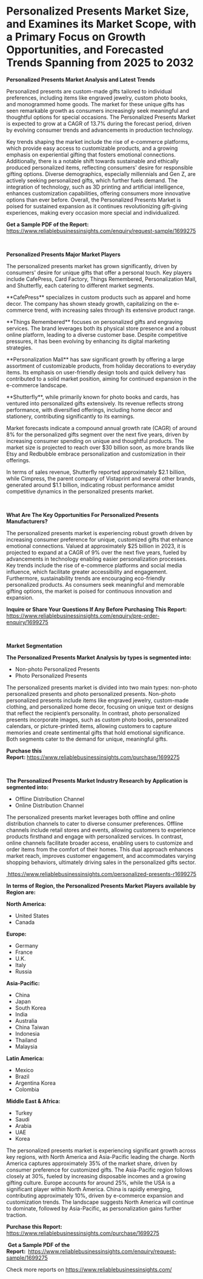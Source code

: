 <p><h1>Personalized Presents Market Size, and Examines its Market Scope, with a Primary Focus on Growth Opportunities, and Forecasted Trends Spanning from 2025 to 2032</h1></p><p><strong>Personalized Presents Market Analysis and Latest Trends</strong></p>
<p><p>Personalized presents are custom-made gifts tailored to individual preferences, including items like engraved jewelry, custom photo books, and monogrammed home goods. The market for these unique gifts has seen remarkable growth as consumers increasingly seek meaningful and thoughtful options for special occasions. The Personalized Presents Market is expected to grow at a CAGR of 13.7% during the forecast period, driven by evolving consumer trends and advancements in production technology.</p><p>Key trends shaping the market include the rise of e-commerce platforms, which provide easy access to customizable products, and a growing emphasis on experiential gifting that fosters emotional connections. Additionally, there is a notable shift towards sustainable and ethically produced personalized items, reflecting consumers' desire for responsible gifting options. Diverse demographics, especially millennials and Gen Z, are actively seeking personalized gifts, which further fuels demand. The integration of technology, such as 3D printing and artificial intelligence, enhances customization capabilities, offering consumers more innovative options than ever before. Overall, the Personalized Presents Market is poised for sustained expansion as it continues revolutionizing gift-giving experiences, making every occasion more special and individualized.</p></p>
<p><strong>Get a Sample PDF of the Report:&nbsp;</strong> <a href="https://www.reliablebusinessinsights.com/enquiry/request-sample/1699275?utm_campaign=1121&utm_medium=2&utm_source=Github&utm_content=ia&utm_term=05022025&utm_id=personalized-presents">https://www.reliablebusinessinsights.com/enquiry/request-sample/1699275</a></p>
<p>&nbsp;</p>
<p><strong>Personalized Presents Major Market Players</strong></p>
<p><p>The personalized presents market has grown significantly, driven by consumers' desire for unique gifts that offer a personal touch. Key players include CafePress, Card Factory, Things Remembered, Personalization Mall, and Shutterfly, each catering to different market segments.</p><p>**CafePress** specializes in custom products such as apparel and home decor. The company has shown steady growth, capitalizing on the e-commerce trend, with increasing sales through its extensive product range.</p><p>**Things Remembered** focuses on personalized gifts and engraving services. The brand leverages both its physical store presence and a robust online platform, leading to a diverse customer base. Despite competitive pressures, it has been evolving by enhancing its digital marketing strategies.</p><p>**Personalization Mall** has saw significant growth by offering a large assortment of customizable products, from holiday decorations to everyday items. Its emphasis on user-friendly design tools and quick delivery has contributed to a solid market position, aiming for continued expansion in the e-commerce landscape.</p><p>**Shutterfly**, while primarily known for photo books and cards, has ventured into personalized gifts extensively. Its revenue reflects strong performance, with diversified offerings, including home decor and stationery, contributing significantly to its earnings.</p><p>Market forecasts indicate a compound annual growth rate (CAGR) of around 8% for the personalized gifts segment over the next five years, driven by increasing consumer spending on unique and thoughtful products. The market size is projected to reach over $30 billion soon, as more brands like Etsy and Redbubble embrace personalization and customization in their offerings.</p><p>In terms of sales revenue, Shutterfly reported approximately $2.1 billion, while Cimpress, the parent company of Vistaprint and several other brands, generated around $1.1 billion, indicating robust performance amidst competitive dynamics in the personalized presents market.</p></p>
<p>&nbsp;</p>
<p><strong>What Are The Key Opportunities For Personalized Presents Manufacturers?</strong></p>
<p><p>The personalized presents market is experiencing robust growth driven by increasing consumer preference for unique, customized gifts that enhance emotional connections. Valued at approximately $25 billion in 2023, it is projected to expand at a CAGR of 9% over the next five years, fueled by advancements in technology enabling easier personalization processes. Key trends include the rise of e-commerce platforms and social media influence, which facilitate greater accessibility and engagement. Furthermore, sustainability trends are encouraging eco-friendly personalized products. As consumers seek meaningful and memorable gifting options, the market is poised for continuous innovation and expansion.</p></p>
<p><strong>Inquire or Share Your Questions If Any Before Purchasing This Report:</strong> <a href="https://www.reliablebusinessinsights.com/enquiry/pre-order-enquiry/1699275?utm_campaign=1121&utm_medium=2&utm_source=Github&utm_content=ia&utm_term=05022025&utm_id=personalized-presents">https://www.reliablebusinessinsights.com/enquiry/pre-order-enquiry/1699275</a></p>
<p>&nbsp;</p>
<p><strong>Market Segmentation</strong></p>
<p><strong>The Personalized Presents Market Analysis by types is segmented into:</strong></p>
<p><ul><li>Non-photo Personalized Presents</li><li>Photo Personalized Presents</li></ul></p>
<p><p>The personalized presents market is divided into two main types: non-photo personalized presents and photo personalized presents. Non-photo personalized presents include items like engraved jewelry, custom-made clothing, and personalized home decor, focusing on unique text or designs that reflect the recipient’s personality. In contrast, photo personalized presents incorporate images, such as custom photo books, personalized calendars, or picture-printed items, allowing customers to capture memories and create sentimental gifts that hold emotional significance. Both segments cater to the demand for unique, meaningful gifts.</p></p>
<p><strong>Purchase this Report:&nbsp;</strong><a href="https://www.reliablebusinessinsights.com/purchase/1699275?utm_campaign=1121&utm_medium=2&utm_source=Github&utm_content=ia&utm_term=05022025&utm_id=personalized-presents">https://www.reliablebusinessinsights.com/purchase/1699275</a></p>
<p>&nbsp;</p>
<p><strong>The Personalized Presents Market Industry Research by Application is segmented into:</strong></p>
<p><ul><li>Offline Distribution Channel</li><li>Online Distribution Channel</li></ul></p>
<p><p>The personalized presents market leverages both offline and online distribution channels to cater to diverse consumer preferences. Offline channels include retail stores and events, allowing customers to experience products firsthand and engage with personalized services. In contrast, online channels facilitate broader access, enabling users to customize and order items from the comfort of their homes. This dual approach enhances market reach, improves customer engagement, and accommodates varying shopping behaviors, ultimately driving sales in the personalized gifts sector.</p></p>
<p><a href="https://www.reliablebusinessinsights.com/personalized-presents-r1699275?utm_campaign=1121&utm_medium=2&utm_source=Github&utm_content=ia&utm_term=05022025&utm_id=personalized-presents">&nbsp;https://www.reliablebusinessinsights.com/personalized-presents-r1699275</a></p>
<p><strong>In terms of Region, the Personalized Presents Market Players available by Region are:</strong></p>
<p>
    <p> <strong> North America: </strong>
        <ul>
            <li>United States</li>
            <li>Canada</li>
        </ul>
        </p> 
    <p> <strong> Europe: </strong>
        <ul>
            <li>Germany</li>
            <li>France</li>
            <li>U.K.</li>
            <li>Italy</li>
            <li>Russia</li>
        </ul>
        </p> 
    <p> <strong> Asia-Pacific: </strong>
        <ul>
            <li>China</li>
            <li>Japan</li>
            <li>South Korea</li>
            <li>India</li>
            <li>Australia</li>
            <li>China Taiwan</li>
            <li>Indonesia</li>
            <li>Thailand</li>
            <li>Malaysia</li>
        </ul>
        </p> 
    <p> <strong> Latin America: </strong>
        <ul>
            <li>Mexico</li>
            <li>Brazil</li>
            <li>Argentina Korea</li>
            <li>Colombia</li>
        </ul>
        </p> 
    <p> <strong> Middle East & Africa: </strong>
        <ul>
            <li>Turkey</li>
            <li>Saudi</li>
            <li>Arabia</li>
            <li>UAE</li>
            <li>Korea</li>
        </ul>
    </p>
    </p>
<p><p>The personalized presents market is experiencing significant growth across key regions, with North America and Asia-Pacific leading the charge. North America captures approximately 35% of the market share, driven by consumer preference for customized gifts. The Asia-Pacific region follows closely at 30%, fueled by increasing disposable incomes and a growing gifting culture. Europe accounts for around 25%, while the USA is a significant player within North America. China is rapidly emerging, contributing approximately 10%, driven by e-commerce expansion and customization trends. The landscape suggests North America will continue to dominate, followed by Asia-Pacific, as personalization gains further traction.</p></p>
<p><strong>Purchase this Report: </strong><a href="https://www.reliablebusinessinsights.com/purchase/1699275?utm_campaign=1121&utm_medium=2&utm_source=Github&utm_content=ia&utm_term=05022025&utm_id=personalized-presents">https://www.reliablebusinessinsights.com/purchase/1699275</a></p>
<p>&nbsp;<strong>Get a Sample PDF of the Report:&nbsp;&nbsp;</strong><a href="https://www.reliablebusinessinsights.com/enquiry/request-sample/1699275?utm_campaign=1121&utm_medium=2&utm_source=Github&utm_content=ia&utm_term=05022025&utm_id=personalized-presents">https://www.reliablebusinessinsights.com/enquiry/request-sample/1699275</a></p>
<p><strong></strong></p>
<p>Check more reports on <a href="https://www.reliablebusinessinsights.com/?utm_campaign=1121&utm_medium=2&utm_source=Github&utm_content=ia&utm_term=05022025&utm_id=personalized-presents">https://www.reliablebusinessinsights.com/</a></p>